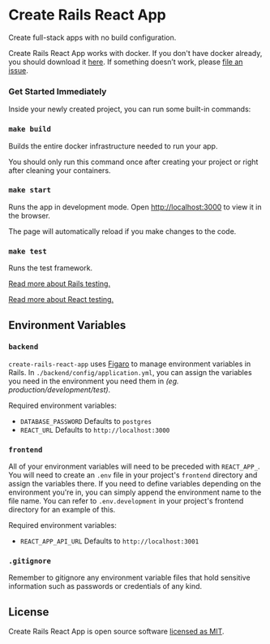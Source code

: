 # Create Rails React App

Create full-stack apps with no build configuration.

Create Rails React App works with docker.
If you don't have docker already, you should download it [here](https://www.docker.com/products/docker-desktop).
If something doesn’t work, please [file an issue](https://github.com/carlosarias1992/create-rails-react-app/issues/new).

### Get Started Immediately
Inside your newly created project, you can run some built-in commands:

### `make build`
Builds the entire docker infrastructure needed to run your app.

You should only run this command once after creating your project or right after cleaning your containers.

### `make start`
Runs the app in development mode.
Open [http://localhost:3000](http://localhost:3000) to view it in the browser.

The page will automatically reload if you make changes to the code.

### `make test`
Runs the test framework.

[Read more about Rails testing.](https://guides.rubyonrails.org/testing.html)

[Read more about React testing.](https://create-react-app.dev/docs/running-tests/)

## Environment Variables

### `backend`

`create-rails-react-app` uses [Figaro](https://github.com/laserlemon/figaro) to manage environment variables in Rails. In `./backend/config/application.yml`, you can assign the variables you need in the environment you need them in *(eg. production/development/test)*.

Required environment variables:

* `DATABASE_PASSWORD` Defaults to `postgres`
* `REACT_URL` Defaults to `http://localhost:3000`

### `frontend`

All of your environment variables will need to be preceded with `REACT_APP_`. You will need to create an `.env` file in your project's `frontend` directory and assign the variables there. If you need to define variables depending on the environment you're in, you can simply append the environment name to the file name.
You can refer to `.env.development` in your project's frontend directory for an example of this. 

Required environment variables:

* `REACT_APP_API_URL` Defaults to `http://localhost:3001` 

### `.gitignore`

Remember to gitignore any environment variable files that hold sensitive information such as passwords or credentials of any kind.

## License
Create Rails React App is open source software [licensed as MIT](https://github.com/carlosarias1992/create-rails-react-app/blob/master/LICENSE).
